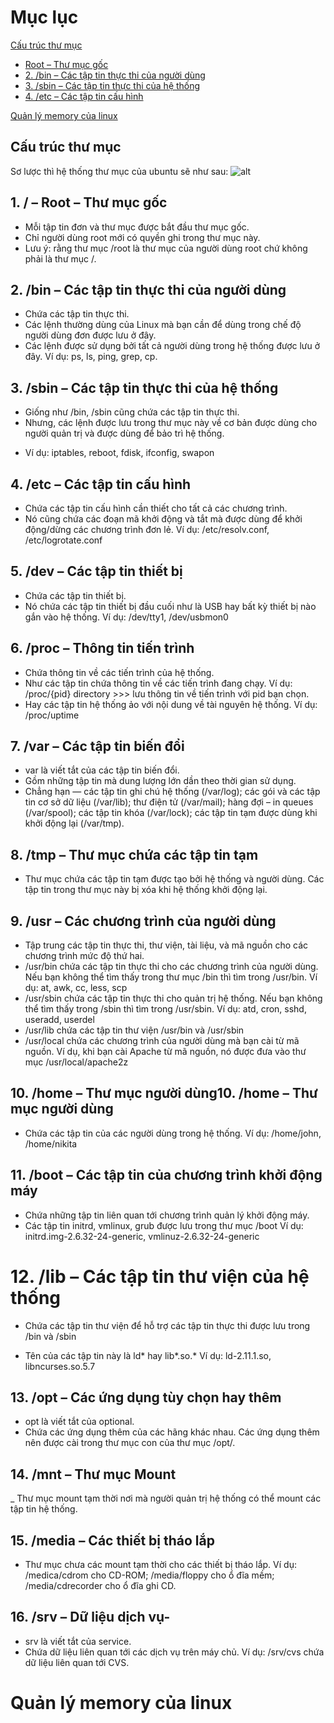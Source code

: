  # Mục lục
[Cấu trúc thư mục](#cấu-trúc-thư-mục)
- [Root – Thư mục gốc](#1---root--thư-mục-gốc)
- [2. /bin – Các tập tin thực thi của người dùng](#2-bin--các-tập-tin-thực-thi-của-người-dùng)
- [3. /sbin – Các tập tin thực thi của hệ thống](#3-sbin--các-tập-tin-thực-thi-của-hệ-thống)
- [4. /etc – Các tập tin cấu hình](#4-etc--các-tập-tin-cấu-hình)

[Quản lý memory của linux](#quản-lý-memory-của-linux)


 
 ## Cấu trúc thư mục
 
 Sơ lược thì hệ thống thư mục của ubuntu sẽ như sau:
 ![alt](file:///C:/Users/User/Pictures/%E1%BA%A3nh%20linux/treelinux.webp)
 
 ## 1. / – Root – Thư mục gốc
 
 + Mỗi tập tin đơn và thư mục được bắt đầu thư mục gốc.
+ Chỉ người dùng root mới có quyền ghi trong thư mục này.
+ Lưu ý: rằng thư mục /root là thư mục của người dùng root chứ không phải là thư mục /.

## 2. /bin – Các tập tin thực thi của người dùng
+ Chứa các tập tin thực thi.
+ Các lệnh thường dùng của Linux mà bạn cần để dùng trong chế độ người dùng đơn được lưu ở đây.
+ Các lệnh được sử dụng bởi tất cả người dùng trong hệ thống được lưu ở đây.
Ví dụ: ps, ls, ping, grep, cp.

## 3. /sbin – Các tập tin thực thi của hệ thống
+ Giống như /bin, /sbin cũng chứa các tập tin thực thi.
+ Nhưng, các lệnh được lưu trong thư mục này về cơ bản được dùng cho người quản trị và được dùng để bảo trì hệ thống.
* Ví dụ: iptables, reboot, fdisk, ifconfig, swapon

## 4. /etc – Các tập tin cấu hình
+ Chứa các tập tin cấu hình cần thiết cho tất cả các chương trình.
+ Nó cũng chứa các đoạn mã khởi động và tắt mà được dùng để khởi động/dừng các chương trình đơn lẻ.
Ví dụ: /etc/resolv.conf, /etc/logrotate.conf

## 5. /dev – Các tập tin thiết bị
+ Chứa các tập tin thiết bị.
+ Nó chứa các tập tin thiết bị đầu cuối như là USB hay bất kỳ thiết bị nào gắn vào hệ thống.
Ví dụ: /dev/tty1, /dev/usbmon0

## 6. /proc – Thông tin tiến trình

+ Chứa thông tin về các tiến trình của hệ thống.
+ Như các tập tin chứa thông tin về các tiến trình đang chạy. Ví dụ: /proc/{pid} directory >>> lưu thông tin về tiến trình với pid bạn chọn.
+ Hay các tập tin hệ thống ảo với nội dung về tài nguyên hệ thống. Ví dụ: /proc/uptime

## 7. /var – Các tập tin biến đổi
+ var là viết tắt của các tập tin biến đổi.
+ Gồm những tập tin mà dung lượng lớn dần theo thời gian sử dụng.
+ Chẳng hạn — các tập tin ghi chú hệ thống (/var/log); các gói và các tập tin cơ sở dữ liệu (/var/lib); thư điện tử (/var/mail); hàng đợi – in queues (/var/spool); các tập tin khóa (/var/lock); các tập tin tạm được dùng khi khởi động lại (/var/tmp). 

## 8. /tmp – Thư mục chứa các tập tin tạm
+ Thư mục chứa các tập tin tạm được tạo bởi hệ thống và người dùng.
Các tập tin trong thư mục này bị xóa khi hệ thống khởi động lại.

## 9. /usr – Các chương trình của người dùng
+ Tập trung các tập tin thực thi, thư viện, tài liệu, và mã nguồn cho các chương trình mức độ thứ hai.
+ /usr/bin chứa các tập tin thực thi cho các chương trình của người dùng. Nếu bạn không thể tìm thấy trong thư mục /bin thì tìm trong /usr/bin. Ví dụ: at, awk, cc, less, scp
+ /usr/sbin chứa các tập tin thực thi cho quản trị hệ thống. Nếu bạn không thể tìm thấy trong /sbin thì tìm trong /usr/sbin. Ví dụ: atd, cron, sshd, useradd, userdel
+ /usr/lib chứa các tập tin thư viện /usr/bin và /usr/sbin
+ /usr/local chứa các chương trình của người dùng mà bạn cài từ mã nguồn. Ví dụ, khi bạn cài Apache từ mã nguồn, nó được đưa vào thư mục /usr/local/apache2z

## 10. /home – Thư mục người dùng10. /home – Thư mục người dùng

+ Chứa các tập tin của các người dùng trong hệ thống.
Ví dụ: /home/john, /home/nikita

## 11. /boot – Các tập tin của chương trình khởi động máy
+ Chứa những tập tin liên quan tới chương trình quản lý khởi động máy.
+ Các tập tin initrd, vmlinux, grub được lưu trong thư mục /boot
Ví dụ: initrd.img-2.6.32-24-generic, vmlinuz-2.6.32-24-generic

# 12. /lib – Các tập tin thư viện của hệ thống
+ Chứa các tập tin thư viện để hỗ trợ các tập tin thực thi được lưu trong /bin và /sbin
- Tên của các tập tin này là ld* hay lib*.so.*
Ví dụ: ld-2.11.1.so, libncurses.so.5.7

## 13. /opt – Các ứng dụng tùy chọn hay thêm

- opt là viết tắt của optional.
- Chứa các ứng dụng thêm của các hãng khác nhau.
Các ứng dụng thêm nên được cài trong thư mục con của thư mục /opt/.

## 14. /mnt – Thư mục Mount
_ Thư mục mount tạm thời nơi mà người quản trị hệ thống có thể mount các tập tin hệ thống.

## 15. /media – Các thiết bị tháo lắp
- Thư mục chưa các mount tạm thời cho các thiết bị tháo lắp.
Ví dụ: /medica/cdrom cho CD-ROM; /media/floppy cho ổ đĩa mềm; /media/cdrecorder cho ổ đĩa ghi CD.

## 16. /srv – Dữ liệu dịch vụ-
- srv là viết tắt của service.
- Chứa dữ liệu liên quan tới các dịch vụ trên máy chủ.
Ví dụ: /srv/cvs chứa dữ liệu liên quan tới CVS.


# Quản lý memory của linux



